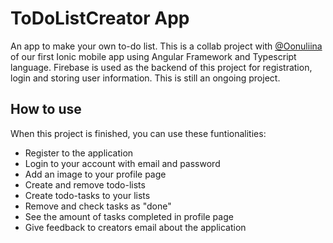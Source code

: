 
# ToDoListCreator App

An app to make your own to-do list. This is a collab project with [@Oonuliina](https://github.com/Oonuliina) of our first Ionic mobile app using Angular Framework and Typescript language. Firebase is used as the backend of this project for registration, login and storing user information. This is still an ongoing project.




## How to use 

When this project is finished, you can use these funtionalities:

- Register to the application
- Login to your account with email and password
- Add an image to your profile page
- Create and remove todo-lists
- Create todo-tasks to your lists
- Remove and check tasks as "done"
- See the amount of tasks completed in profile page
- Give feedback to creators email about the application



